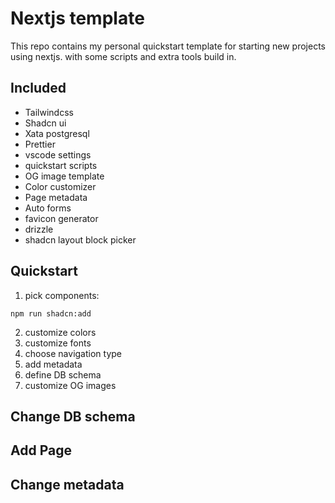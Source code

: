 # Nextjs template

This repo contains my personal quickstart template for starting new projects using nextjs. with some scripts and extra tools build in.

## Included

-   Tailwindcss
-   Shadcn ui
-   Xata postgresql
-   Prettier
-   vscode settings
-   quickstart scripts
-   OG image template
-   Color customizer
-   Page metadata
-   Auto forms
-   favicon generator
-   drizzle
-   shadcn layout block picker

## Quickstart

1. pick components:

```
npm run shadcn:add
```

2. customize colors
3. customize fonts
4. choose navigation type
5. add metadata
6. define DB schema
7. customize OG images

## Change DB schema

## Add Page

## Change metadata
